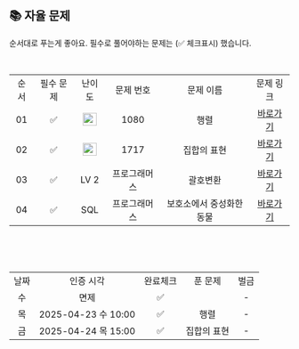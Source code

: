 
## 📚 자율 문제

순서대로 푸는게 좋아요.
필수로 풀어야하는 문제는 (✅ 체크표시) 했습니다.

<br/>
<table>
  <tr>
    <td align="center">순서</td>
    <td align="center">필수 문제</td>
    <td align="center">난이도</td>
    <td align="center">문제 번호</td>
    <td align="center">문제 이름</td>
    <td align="center">문제 링크</td>
  </tr>
  <tr>
    <td align="center">01</td>
    <td align="center">✅</td>
    <td align="center"><img height="23px" width="25px" src="https://d2gd6pc034wcta.cloudfront.net/tier/10.svg"></td>
    <td align="center">1080</td>
    <td align="center">행렬</td>
    <td align="center"><a href="https://www.acmicpc.net/problem/1080">바로가기</a></td>
  </tr>
  <tr>
    <td align="center">02</td>
    <td align="center">✅</td>
    <td align="center"><img height="23px" width="25px" src="https://d2gd6pc034wcta.cloudfront.net/tier/11.svg"></td>
    <td align="center">1717</td>
    <td align="center">집합의 표현</td>
    <td align="center"><a href="https://www.acmicpc.net/problem/1717">바로가기</a></td>
  </tr>
    <tr>
    <td align="center">03</td>
    <td align="center">✅</td>
    <td align="center">LV 2</td>
    <td align="center">프로그래머스</td>
    <td align="center">괄호변환</td>
    <td align="center"><a href="https://school.programmers.co.kr/learn/courses/30/lessons/60058">바로가기</a></td>
  </tr>
  <tr>
    <td align="center">04</td>
    <td align="center">✅</td>
    <td align="center">SQL</td>
    <td align="center">프로그래머스</td>
    <td align="center">보호소에서 중성화한 동물</td>
    <td align="center"><a href="https://school.programmers.co.kr/learn/courses/30/lessons/59045">바로가기</a></td>
  </tr>
</table>
<br/><br/>

<br>

<table>
  <tr>
    <td align="center">날짜</td>
    <td align="center">인증 시각</td>
    <td align="center">완료체크</td>
    <td align="center">푼 문제</td>
    <td align="center">벌금</td>
  </tr>
  <tr>
    <td align="center">수</td>
    <td align="center">면제</td>
    <td align="center">✅</td>
    <td align="center"></td>
    <td align="center">-</td>
  </tr>
  <tr>
    <td align="center">목</td>
    <td align="center">2025-04-23 수 10:00</td>
    <td align="center">✅</td>
    <td align="center">행렬</td>
    <td align="center">-</td>
  </tr>
  <tr>
    <td align="center">금</td>
    <td align="center">2025-04-24 목 15:00</td>
    <td align="center">✅</td>
    <td align="center">집합의 표현</td>
    <td align="center">-</td>
  </tr>

</table>
